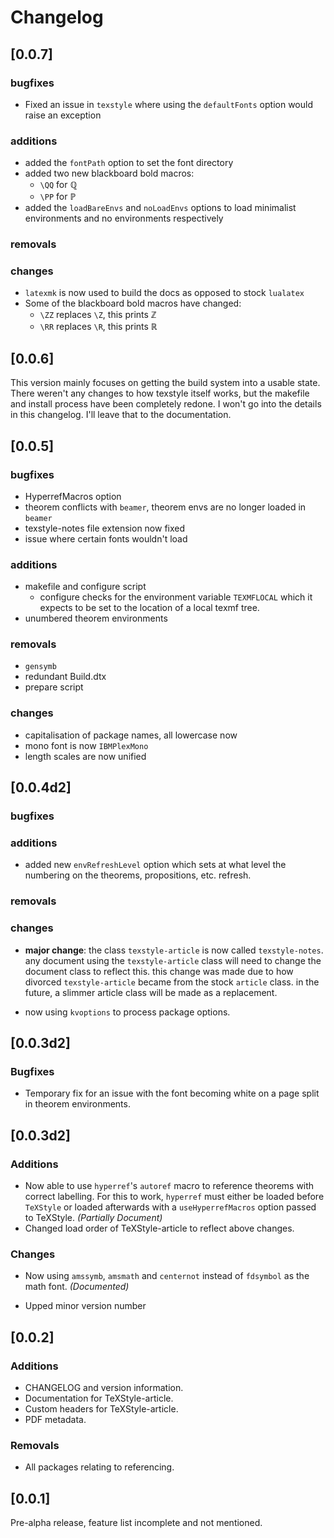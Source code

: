 # Changelog

## [0.0.7]

### bugfixes

+ Fixed an issue in `texstyle` where using the `defaultFonts` option would raise an exception

### additions

+ added the `fontPath` option to set the font directory
+ added two new blackboard bold macros:
  - `\QQ` for ℚ
  - `\PP` for ℙ
+ added the `loadBareEnvs` and `noLoadEnvs` options to load minimalist environments and no environments respectively

### removals

### changes

+ `latexmk` is now used to build the docs as opposed to stock `lualatex`
+ Some of the blackboard bold macros have changed:
  - `\ZZ` replaces `\Z`, this prints ℤ
  - `\RR` replaces `\R`, this prints ℝ

## [0.0.6]

This version mainly focuses on getting the build system into a usable state.
There weren't any changes to how texstyle itself works, but the makefile and install process have been completely redone. I won't go into the details in this changelog. I'll leave that to the documentation.

## [0.0.5]

### bugfixes

+ HyperrefMacros option
+ theorem conflicts with `beamer`, theorem envs are no longer loaded in `beamer`
+ texstyle-notes file extension now fixed
+ issue where certain fonts wouldn't load

### additions

+ makefile and configure script
  + configure checks for the environment variable `TEXMFLOCAL` which it expects
    to be set to the location of a local texmf tree.
+ unumbered theorem environments

### removals

+ `gensymb`
+ redundant Build.dtx
+ prepare script

### changes

+ capitalisation of package names, all lowercase now
+ mono font is now `IBMPlexMono`
+ length scales are now unified

## [0.0.4d2]

### bugfixes

### additions

+ added new `envRefreshLevel` option which sets at what level the numbering on
  the theorems, propositions, etc. refresh.

### removals

### changes

+ **major change**: the class `texstyle-article` is now called `texstyle-notes`.
  any document using the `texstyle-article` class will need to change the
  document class to reflect this.
  this change was made due to how divorced `texstyle-article` became from the
  stock `article` class.
  in the future, a slimmer article class will be made as a replacement.

+ now using `kvoptions` to process package options.

## [0.0.3d2]

### Bugfixes

+ Temporary fix for an issue with the font becoming white on a page split in
  theorem environments.

## [0.0.3d2]

### Additions

+ Now able to use `hyperref`'s `autoref` macro to reference theorems with
  correct labelling.
  For this to work, `hyperref` must either be loaded before `TeXStyle` or loaded
  afterwards with a `useHyperrefMacros` option passed to TeXStyle.
  *(Partially Document)*
+ Changed load order of TeXStyle-article to reflect above changes.
  

### Changes

* Now using `amssymb`, `amsmath` and `centernot` instead of `fdsymbol` as the
  math font. *(Documented)*
+ Upped minor version number

## [0.0.2]

### Additions

+ CHANGELOG and version information.
+ Documentation for TeXStyle-article.
+ Custom headers for TeXStyle-article.
+ PDF metadata.

### Removals

- All packages relating to referencing.

## [0.0.1]

Pre-alpha release, feature list incomplete and not mentioned.
